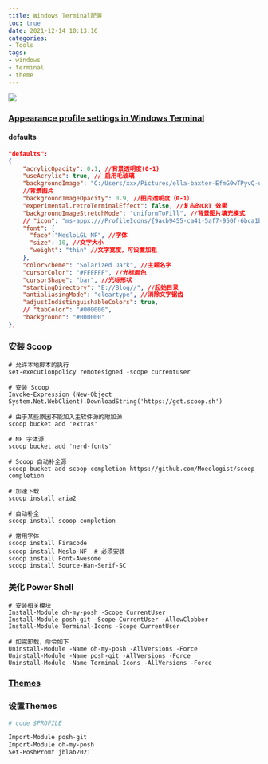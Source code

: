 ```yaml
---
title: Windows Terminal配置
toc: true
date: 2021-12-14 10:13:16
categories:
- Tools
tags:
- windows
- terminal
- theme
---
```


![](/29/terminal-demo-1.png)

<!-- more -->

### [Appearance profile settings in Windows Terminal](https://docs.microsoft.com/en-us/windows/terminal/customize-settings/profile-appearance#color-settings)

#### defaults

```json
"defaults":
{
    "acrylicOpacity": 0.1, //背景透明度(0-1)
    "useAcrylic": true, // 启用毛玻璃
    "backgroundImage": "C:/Users/xxx/Pictures/ella-baxter-EfmG0wTPyvQ-unsplash.jpg",
    //背景图片
    "backgroundImageOpacity": 0.9, //图片透明度（0-1）
    "experimental.retroTerminalEffect": false, //复古的CRT 效果
    "backgroundImageStretchMode": "uniformToFill", //背景图片填充模式
    // "icon": "ms-appx:///ProfileIcons/{9acb9455-ca41-5af7-950f-6bca1bc9722f}.png", //图标
    "font": {
      "face":"MesloLGL NF", //字体
      "size": 10, //文字大小
      "weight": "thin" //文字宽度，可设置加粗
    },
    "colorScheme": "Solarized Dark", //主题名字
    "cursorColor": "#FFFFFF", //光标颜色
    "cursorShape": "bar", //光标形状
    "startingDirectory": "E://Blog//", //起始目录
    "antialiasingMode": "cleartype", //消除文字锯齿
    "adjustIndistinguishableColors": true,
    // "tabColor": "#000000",
    "background": "#000000"
},
```

### 安装 Scoop

```shell
# 允许本地脚本的执行
set-executionpolicy remotesigned -scope currentuser

# 安装 Scoop
Invoke-Expression (New-Object System.Net.WebClient).DownloadString('https://get.scoop.sh')

# 由于某些原因不能加入主软件源的附加源
scoop bucket add 'extras'
 
# NF 字体源
scoop bucket add 'nerd-fonts'
 
# Scoop 自动补全源
scoop bucket add scoop-completion https://github.com/Moeologist/scoop-completion

# 加速下载
scoop install aria2
 
# 自动补全
scoop install scoop-completion
 
# 常用字体
scoop install Firacode
scoop install Meslo-NF  # 必须安装
scoop install Font-Awesome
scoop install Source-Han-Serif-SC
```

### 美化 Power Shell

```shell
# 安装相关模块
Install-Module oh-my-posh -Scope CurrentUser
Install-Module posh-git -Scope CurrentUser -AllowClobber
Install-Module Terminal-Icons -Scope CurrentUser
 
# 如需卸载，命令如下
Uninstall-Module -Name oh-my-posh -AllVersions -Force
Uninstall-Module -Name posh-git -AllVersions -Force
Uninstall-Module -Name Terminal-Icons -AllVersions -Force
```

### [Themes](https://ohmyposh.dev/docs/themes)

### 设置Themes

```sh
# code $PROFILE

Import-Module posh-git
Import-Module oh-my-posh
Set-PoshPromt jblab2021
```


